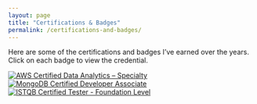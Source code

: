 ```yaml
---
layout: page
title: "Certifications & Badges"
permalink: /certifications-and-badges/
---
```



Here are some of the certifications and badges I’ve earned over the years. Click on each badge to view the credential.

<div class="badges-container">
  <a href="https://www.credly.com/badges/8033ae79-84a1-4094-8069-4a667569eea1" target="_blank">
    <img src="{{ '/assets/images/badges/aws-certified-data-analytics-specialty.png' | relative_url }}" alt="AWS Certified Data Analytics – Specialty" class="badge">
  </a>
   <a href="https://www.credly.com/badges/35ef3d61-0c44-45ef-8b3d-a139a4dbe4b4" target="_blank">
    <img src="{{ '/assets/images/badges/mongodb-developer-associate.png' | relative_url }}" alt="MongoDB Certified Developer Associate " class="badge">
  </a>

  <a href="https://app.skillsclub.com/credential/12804-10d508bd31272372044f9d233a54f37f16a9fd4a6fb7d26f4795e82c0577f463" target="_blank">
    <img src="{{ '/assets/images/badges/istqb-tester-foundation-level.png' | relative_url }}" alt="ISTQB Certified Tester - Foundation Level" class="badge">
  </a>



  
</div>